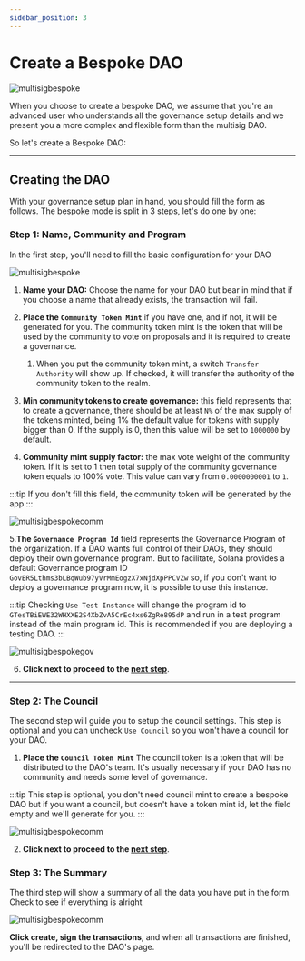 ```yaml
---
sidebar_position: 3
---
```


# Create a Bespoke DAO

![multisigbespoke](/img/multisig-DAO/multisig-bespoke.png)

When you choose to create a bespoke DAO, we assume that you're an advanced user who understands all the governance setup details and we present you a more complex and flexible form than the multisig DAO.

So let's create a Bespoke DAO:

---

## Creating the DAO

With your governance setup plan in hand, you should fill the form as follows. The bespoke mode is split in 3 steps, let's do one by one:

### Step 1: Name, Community and Program

In the first step, you'll need to fill the basic configuration for your DAO

![multisigbespoke](/img/multisig-DAO/multisig-bespoke-empty2.png)

1. **Name your DAO:** Choose the name for your DAO but bear in mind that if you choose a name that already exists, the transaction will fail.

2. **Place the `Community Token Mint`** if you have one, and if not, it will be generated for you. The community token mint is the token that will be used by the community to vote on proposals and it is required to create a governance.
    1. When you put the community token mint, a switch `Transfer Authority` will show up. If checked, it will transfer the authority of the community token to the realm.

3. **Min community tokens to create governance:** this field represents that to create a governance, there should be at least `N%` of the max supply of the tokens minted, being 1% the default value for tokens with supply bigger than 0. If the supply is 0, then this value will be set to `1000000` by default.

4. **Community mint supply factor:** the max vote weight of the community token. If it is set to 1 then total supply of the community governance token equals to 100% vote. This value can vary from `0.0000000001` to `1`.

:::tip
If you don't fill this field, the community token will be generated by the app
:::

![multisigbespokecomm](/img/multisig-DAO/multisig-bespoke-community.png)

5.**The `Governance Program Id`** field represents the Governance Program of the organization. If a DAO wants full control of their DAOs, they should deploy their own governance program. But to facilitate, Solana provides a default Governance program ID `GovER5Lthms3bLBqWub97yVrMmEogzX7xNjdXpPPCVZw` so, if you don't want to deploy a governance program now, it is possible to use this instance.

:::tip
Checking `Use Test Instance` will change the program id to `GTesTBiEWE32WHXXE2S4XbZvA5CrEc4xs6ZgRe895dP` and run in a test program instead of the main program id. This is recommended if you are deploying a testing DAO.
:::

![multisigbespokegov](/img/multisig-DAO/multisig-bespoke-govtoken.png)

6. **Click next to proceed to the [next step](#step-2-the-council)**.

---

### Step 2: The Council

The second step will guide you to setup the council settings. This step is optional and you can uncheck `Use Council` so you won't have a council for your DAO.

1. **Place the `Council Token Mint`** The council token is a token that will be distributed to the DAO's team. It's usually necessary if your DAO has no community and needs some level of governance.

:::tip
This step is optional, you don't need council mint to create a bespoke DAO but if you want a council, but doesn't have a token mint id, let the field empty and we'll generate for you.
:::

![multisigbespokecomm](/img/multisig-DAO/multisig-bespoke-council.png)

2. **Click next to proceed to the [next step](#step-3-the-summary)**.

### Step 3: The Summary

The third step will show a summary of all the data you have put in the form. Check to see if everything is alright

![multisigbespokecomm](/img/multisig-DAO/multisig-bespoke-summary.png)

**Click create, sign the transactions**, and when all transactions are finished, you'll be redirected to the DAO's page.

<!-- ![multisigbespokeDAOspage](/img/multisig-DAO/multisig-bespoke-DAOs-page.png) -->
